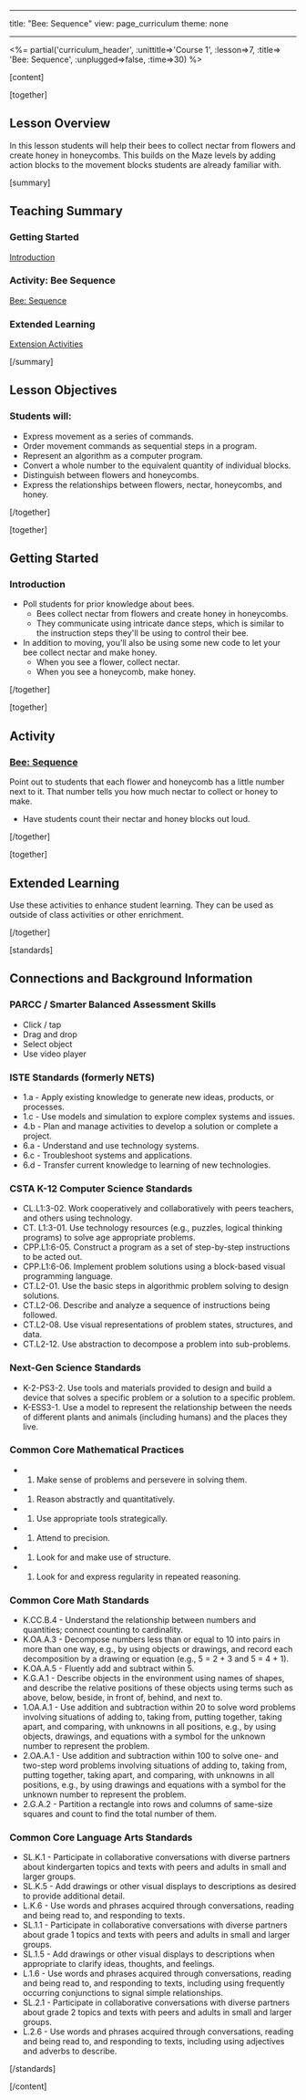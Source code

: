 * * *

title: "Bee: Sequence" view: page_curriculum theme: none

* * *

<%= partial('curriculum_header', :unittitle=>'Course 1', :lesson=>7, :title=> 'Bee: Sequence', :unplugged=>false, :time=>30) %>

[content]

[together]

## Lesson Overview

In this lesson students will help their bees to collect nectar from flowers and create honey in honeycombs. This builds on the Maze levels by adding action blocks to the movement blocks students are already familiar with.

[summary]

## Teaching Summary

### **Getting Started**

[Introduction](#GetStarted)   


### **Activity: Bee Sequence**

[Bee: Sequence](#Activity)

### **Extended Learning**

[Extension Activities](#Extended)

[/summary]

## Lesson Objectives

### Students will:

  * Express movement as a series of commands.
  * Order movement commands as sequential steps in a program.
  * Represent an algorithm as a computer program.
  * Convert a whole number to the equivalent quantity of individual blocks.
  * Distinguish between flowers and honeycombs.
  * Express the relationships between flowers, nectar, honeycombs, and honey.

[/together]

[together]

## Getting Started

### <a name="GetStarted"></a> Introduction

  * Poll students for prior knowledge about bees. 
      * Bees collect nectar from flowers and create honey in honeycombs.
      * They communicate using intricate dance steps, which is similar to the instruction steps they'll be using to control their bee.
  * In addition to moving, you'll also be using some new code to let your bee collect nectar and make honey. 
      * When you see a flower, collect nectar.
      * When you see a honeycomb, make honey.

[/together]

[together]

## Activity

### <a name="Activity"></a> [Bee: Sequence](http://learn.letron.vip/s/course1/stage/7/puzzle/1)

Point out to students that each flower and honeycomb has a little number next to it. That number tells you how much nectar to collect or honey to make.

  * Have students count their nectar and honey blocks out loud.

[/together]

<!--(this is left in here as an example of how to include an image in Markdown)
![](binaryphoto.png) -->

[together]

## Extended Learning

<a name="Extended"></a>Use these activities to enhance student learning. They can be used as outside of class activities or other enrichment.

[/together]

[standards]

## Connections and Background Information

### PARCC / Smarter Balanced Assessment Skills

  * Click / tap
  * Drag and drop
  * Select object
  * Use video player

### ISTE Standards (formerly NETS)

  * 1.a - Apply existing knowledge to generate new ideas, products, or processes.
  * 1.c - Use models and simulation to explore complex systems and issues.
  * 4.b - Plan and manage activities to develop a solution or complete a project.
  * 6.a - Understand and use technology systems.
  * 6.c - Troubleshoot systems and applications.
  * 6.d - Transfer current knowledge to learning of new technologies. 

### CSTA K-12 Computer Science Standards

  * CL.L1:3-02. Work cooperatively and collaboratively with peers teachers, and others using technology.
  * CT. L1:3-01. Use technology resources (e.g., puzzles, logical thinking programs) to solve age appropriate problems.
  * CPP.L1:6-05. Construct a program as a set of step-by-step instructions to be acted out.
  * CPP.L1:6-06. Implement problem solutions using a block-based visual programming language.
  * CT.L2-01. Use the basic steps in algorithmic problem solving to design solutions.
  * CT.L2-06. Describe and analyze a sequence of instructions being followed.
  * CT.L2-08. Use visual representations of problem states, structures, and data.
  * CT.L2-12. Use abstraction to decompose a problem into sub-problems.

### Next-Gen Science Standards

  * K-2-PS3-2. Use tools and materials provided to design and build a device that solves a specific problem or a solution to a specific problem. 
  * K-ESS3-1. Use a model to represent the relationship between the needs of different plants and animals (including humans) and the places they live.

### Common Core Mathematical Practices

  *   1. Make sense of problems and persevere in solving them.
  *   1. Reason abstractly and quantitatively.
  *   1. Use appropriate tools strategically.
  *   1. Attend to precision.
  *   1. Look for and make use of structure.
  *   1. Look for and express regularity in repeated reasoning.

### Common Core Math Standards

  * K.CC.B.4 - Understand the relationship between numbers and quantities; connect counting to cardinality.
  * K.OA.A.3 - Decompose numbers less than or equal to 10 into pairs in more than one way, e.g., by using objects or drawings, and record each decomposition by a drawing or equation (e.g., 5 = 2 + 3 and 5 = 4 + 1).
  * K.OA.A.5 - Fluently add and subtract within 5.
  * K.G.A.1 - Describe objects in the environment using names of shapes, and describe the relative positions of these objects using terms such as above, below, beside, in front of, behind, and next to.
  * 1.OA.A.1 - Use addition and subtraction within 20 to solve word problems involving situations of adding to, taking from, putting together, taking apart, and comparing, with unknowns in all positions, e.g., by using objects, drawings, and equations with a symbol for the unknown number to represent the problem.
  * 2.OA.A.1 - Use addition and subtraction within 100 to solve one- and two-step word problems involving situations of adding to, taking from, putting together, taking apart, and comparing, with unknowns in all positions, e.g., by using drawings and equations with a symbol for the unknown number to represent the problem.
  * 2.G.A.2 - Partition a rectangle into rows and columns of same-size squares and count to find the total number of them.

### Common Core Language Arts Standards

  * SL.K.1 - Participate in collaborative conversations with diverse partners about kindergarten topics and texts with peers and adults in small and larger groups.
  * SL.K.5 - Add drawings or other visual displays to descriptions as desired to provide additional detail.
  * L.K.6 - Use words and phrases acquired through conversations, reading and being read to, and responding to texts.
  * SL.1.1 - Participate in collaborative conversations with diverse partners about grade 1 topics and texts with peers and adults in small and larger groups.
  * SL.1.5 - Add drawings or other visual displays to descriptions when appropriate to clarify ideas, thoughts, and feelings.
  * L.1.6 - Use words and phrases acquired through conversations, reading and being read to, and responding to texts, including using frequently occurring conjunctions to signal simple relationships.
  * SL.2.1 - Participate in collaborative conversations with diverse partners about grade 2 topics and texts with peers and adults in small and larger groups.
  * L.2.6 - Use words and phrases acquired through conversations, reading and being read to, and responding to texts, including using adjectives and adverbs to describe.

[/standards]

[/content]

<link rel="stylesheet" type="text/css" href="../docs/morestyle.css" />